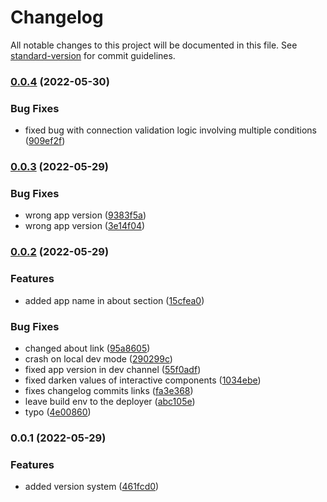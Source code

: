 # Changelog

All notable changes to this project will be documented in this file. See [standard-version](https://github.com/conventional-changelog/standard-version) for commit guidelines.

### [0.0.4](https://github.com/kinark/tony/compare/v0.0.3...v0.0.4) (2022-05-30)


### Bug Fixes

* fixed bug with connection validation logic involving multiple conditions ([909ef2f](https://github.com/kinark/tony/commits/909ef2f1fb463a71eaf223f631261d63a184a12b))

### [0.0.3](https://github.com/kinark/tony/compare/v0.0.2...v0.0.3) (2022-05-29)


### Bug Fixes

* wrong app version ([9383f5a](https://github.com/kinark/tony/commits/9383f5a61268b8196cf381b846b3bf0897c2540d))
* wrong app version ([3e14f04](https://github.com/kinark/tony/commits/3e14f045c44f9d81487862ca1cd1316d72a4b634))

### [0.0.2](https://github.com/kinark/tony/compare/v0.0.1...v0.0.2) (2022-05-29)


### Features

* added app name in about section ([15cfea0](https://github.com/kinark/tony/commits/15cfea04d62cef7c154c8827176d70be9e8aebd3))


### Bug Fixes

* changed about link ([95a8605](https://github.com/kinark/tony/commits/95a8605def57831204e0bb901994832c17e4352a))
* crash on local dev mode ([290299c](https://github.com/kinark/tony/commits/290299ce2a8f558d02350bdaee34a1aa75a3921e))
* fixed app version in dev channel ([55f0adf](https://github.com/kinark/tony/commits/55f0adfc3b129beeb9b9fd4cb6f7f9016ed5ab9d))
* fixed darken values of interactive components ([1034ebe](https://github.com/kinark/tony/commits/1034ebe3cdb8e2c041685ddca01ef3a434cdcd01))
* fixes changelog commits links ([fa3e368](https://github.com/kinark/tony/commits/fa3e3688c4fbd5c3b1aa4a6257b7388bde243fe0))
* leave build env to the deployer ([abc105e](https://github.com/kinark/tony/commits/abc105e03c4a2f735a5d57de0216e56c7aaaedb2))
* typo ([4e00860](https://github.com/kinark/tony/commits/4e00860018c55d7d4ddcef904dfc6a2626b91922))

### 0.0.1 (2022-05-29)


### Features

* added version system ([461fcd0](https://github.com/kinark/tony/commits/461fcd0fdc0eb7a8a1c0582e1710bb3436904a55))
